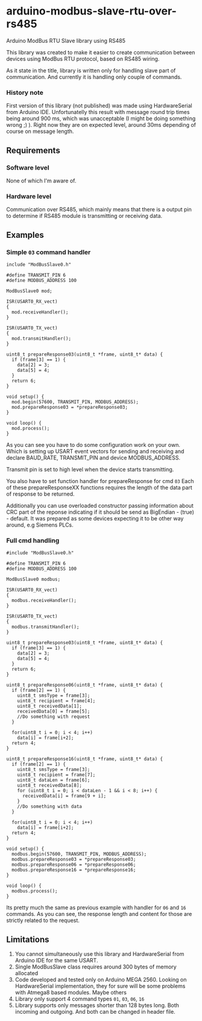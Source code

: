 
# arduino-modbus-slave-rtu-over-rs485
Arduino ModBus RTU Slave library using RS485

This library was created to make it easier to create communication between devices using ModBus RTU protocol, based on RS485 wiring.

As it state in the title, library is written only for handling slave part of communication. And currently it is handling only couple of commands.

### History note
First version of this library (not published) was made using HardwareSerial from Arduino IDE. Unfortunatelly this result with message round trip times being around 900 ms, which was unacceptable (I might be doing something wrong ;) ).
Right now they are on expected level, around 30ms depending of course on message length.

## Requirements
### Software level
None of which I'm aware of.
### Hardware level
Communication over RS485, which mainly means that there is a output pin to determine if RS485 module is transmitting or receiving data.

## Examples
### Simple `03` command handler 

    include "ModBusSlave0.h"
    
    #define TRANSMIT_PIN 6
    #define MODBUS_ADDRESS 100
    
    ModBusSlave0 mod;
    
    ISR(USART0_RX_vect)
    {
      mod.receiveHandler();
    }
    
    ISR(USART0_TX_vect)
    {
      mod.transmitHandler();
    }
    
    uint8_t prepareResponse03(uint8_t *frame, uint8_t* data) {
      if (frame[3] == 1) {
        data[2] = 3;
        data[5] = 4;
      }
      return 6;
    }
    
    void setup() {
      mod.begin(57600, TRANSMIT_PIN, MODBUS_ADDRESS);
      mod.prepareResponse03 = *prepareResponse03;
    }
    
    void loop() {
      mod.process();
    }
As you can see you have to do some configuration work on your own. Which is setting up USART event vectors for sending and receiving and declare BAUD_RATE, TRANSMIT_PIN and device MODBUS_ADDRESS.

Transmit pin is set to high level when the device starts transmitting.

You also have to set function handler for prepareResponse for cmd `03`
Each of these prepareResponseXX functions requires the length of the data part of response to be returned.

Additionally you can use overloaded constructor passing information about CRC part of the reponse indicating if it should be send as BigEndian - (true) - default. 
It was prepared as some devices expecting it to be other way around, e.g Siemens PLCs.

### Full cmd handling

    #include "ModBusSlave0.h"
    
    #define TRANSMIT_PIN 6
    #define MODBUS_ADDRESS 100
    
    ModBusSlave0 modbus;
    
    ISR(USART0_RX_vect)
    {
      modbus.receiveHandler();
    }
    
    ISR(USART0_TX_vect)
    {
      modbus.transmitHandler();
    }
    
    uint8_t prepareResponse03(uint8_t *frame, uint8_t* data) {
      if (frame[3] == 1) {
        data[2] = 3;
        data[5] = 4;
      }
      return 6;
    }
    
    uint8_t prepareResponse06(uint8_t *frame, uint8_t* data) {
      if (frame[2] == 1) {
        uint8_t smsType = frame[3];
        uint8_t recipient = frame[4];
        uint8_t receivedData[1];
        receivedData[0] = frame[5];
        //Do something with request
      }
      
      for(uint8_t i = 0; i < 4; i++) 
        data[i] = frame[i+2];
      return 4;
    }
    
    uint8_t prepareResponse16(uint8_t *frame, uint8_t* data) {
      if (frame[2] == 1) { 
        uint8_t smsType = frame[3];
        uint8_t recipient = frame[7];
        uint8_t dataLen = frame[6];
        uint8_t receivedData[8];
        for (uint8_t i = 0; i < dataLen - 1 && i < 8; i++) {
          receivedData[i] = frame[9 + i];
        }
        //Do something with data
      }
      
      for(uint8_t i = 0; i < 4; i++) 
        data[i] = frame[i+2];
      return 4;
    }
    
    void setup() {
      modbus.begin(57600, TRANSMIT_PIN, MODBUS_ADDRESS);
      modbus.prepareResponse03 = *prepareResponse03;
      modbus.prepareResponse06 = *prepareResponse06;
      modbus.prepareResponse16 = *prepareResponse16;
    }
    
    void loop() {
      modbus.process();
    }
Its pretty much the same as previous example with handler for `06` and `16` commands.
As you can see, the response length and content for those are strictly related to the request.


## Limitations
1. You cannot simultaneously use this library and HardwareSerial from Arduino IDE for the same USART. 
2. Single ModBusSlave class requires around 300 bytes of memory allocated
3. Code developed and tested only on Arduino MEGA 2560. Looking on HardwareSerial implementation, they for sure will be some problems with Atmega8 based modules. Maybe others
4. Library only support 4 command types `01`, `03`, `06`, `16`
5. Library supports only messages shorter than 128 bytes long. Both incoming and outgoing. And both can be changed in header file.